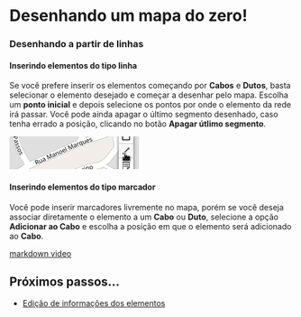 # Desenhando um mapa do zero!

### Desenhando a partir de linhas

#### Inserindo elementos do tipo linha

Se você prefere inserir os elementos começando por **Cabos** e **Dutos**, basta selecionar o elemento desejado e começar a desenhar pelo mapa. Escolha um **ponto inicial** e depois selecione os pontos por onde o elemento da rede irá passar. Você pode ainda apagar o último segmento desenhado, caso tenha errado a posição, clicando no botão **Apagar útlimo segmento**.

![Apagar último segmento](img/apagar-ultimo-segmento.gif "Apagar último segmento")

#### Inserindo elementos do tipo marcador

Você pode inserir marcadores livremente no mapa, porém se você deseja associar diretamente o elemento a um **Cabo** ou **Duto**, selecione a opção **Adicionar ao Cabo** e escolha a posição em que o elemento será adicionado ao **Cabo**.

[markdown video](img/adicionar-ao-cabo.mp4 ':include :type=video') 

## Próximos passos...

* [Edição de informações dos elementos](primeiros_passos/edicao-elementos.md)
